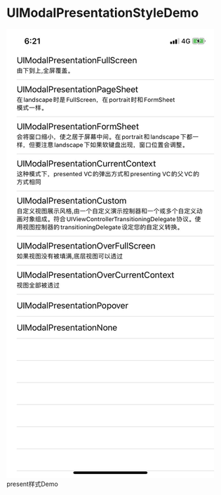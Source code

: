 # UIModalPresentationStyleDemo
<img src = "https://github.com/kylomooa/imageSource/blob/master/WechatIMG1.jpeg?width=100&height=200">
present样式Demo
